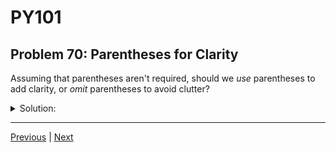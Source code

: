 # PY101
## Problem 70: Parentheses for Clarity

Assuming that parentheses aren't required, should we *use* parentheses to add clarity, or *omit* parentheses to avoid clutter?

<details>
<summary>Solution:</summary>

It's generally a good practice to use parentheses for clarity, even if they are not strictly required. This makes code easier to read and understand, reducing the risk of logical errors.

Examples:
```python
# Without parentheses (correct but potentially confusing):
if x > 5 and y < 10 or z == 0:
    print("Condition met")

# With parentheses (clearer intent):
if (x > 5 and y < 10) or (z == 0):
    print("Condition met")

# Another example:
result = a + b * c / d  # Works, but precedence isn't obvious

result = a + ((b * c) / d)  # Clearer, even if redundant
```

While you should know operator precedence, using parentheses helps other developers (and your future self) understand your code more quickly.

</details>

---

[Previous](69.md) | [Next](71.md)

